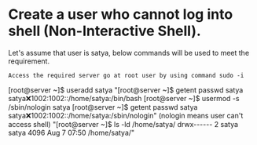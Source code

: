 # Create a user who cannot log into shell (Non-Interactive Shell).

  Let's assume that user is satya, below commands will be used to meet the requirement.
  
    Access the required server go at root user by using command sudo -i
    
  [root@server ~]$ useradd satya
"[root@server  ~]$ getent passwd satya
satya:x:1002:1002::/home/satya:/bin/bash
[root@server ~]$ usermod -s /sbin/nologin satya
[root@server ~]$ getent passwd satya
satya:x:1002:1002::/home/satya:/sbin/nologin"  (nologin means user can't access shell)
"[root@server ~]$ ls -ld /home/satya/
drwx------ 2 satya satya 4096 Aug  7 07:50 /home/satya/"

  
